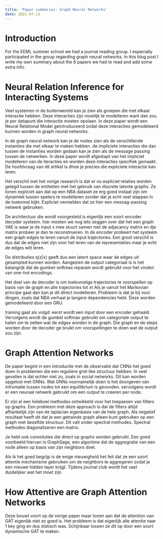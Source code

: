 ```yaml
---
title: 'Paper summaries: Graph Neural Networks'
date: 2021-07-13
---
```


Introduction
======

For the EEML summer school we had a journal reading group. I especially participated in the group regarding graph neural
networks. In this blog post I write my own summary about the 6 papers we had to read and add some extra info. 

Neural Relation Inference for Interacting Systems
========

Veel systemen in de buitenwereld kan je zien als groepen die met elkaar interactie hebben. Deze interacties zijn moeilijk 
te modelleren want dan zou je per datapunt die interactie moeten opslaan. In deze paper wordt een Neural Relational Model
geintroduceerd zodat deze interacties gemodeleerd kunnen worden in graph neural networks.

In de graph neural network kan je de nodes zien als de verschillende instanties die met elkaar te maken hebben. de impliciete
interacties die dan tussen de instanties worden gedaan kan je zien als de message passing tussen de netwerken. In deze paper
wordt afgestapt van het impliciet modelleren van de iteracties en worden deze interacties specifiek gemaakt. De hoofdvraag
van dit artikel is dhoe je precies die expliciete interactie kan leren. 

Het verschil met het vorige research is dat er nu expliciet relaties worden gelegd tussen de entiteiten met het gebruik
van discrete latente graphs. Ze tonen expliciet aan dat op een NBA dataset ze erg goed instaat zijn om dynamiek tussen 
spelers te modelleren zonder dat je echt veel stappen in de toekomst kijkt. Expliciet vermelden dat ze hier een messag-passing 
netwerk gebruiken. 

De architectuur die wordt voorgesteld is eigenlijk een soort encoder decoder systeem. hier moeten we nog iets zeggen over
dat het een graph VAE is waar je de input x mee stuurt samen met de adjacancy matrix en dje matrix probeer je dan te reconstrueren. In de encoder probeert het systeem
een graph edges te leren vanuit de input trajectories. Een groot verschil is dus dat de edges niet zijn voor het leren van 
de representaties maar je echt de edges wilt leren. 

De distributies q(z|x) geeft dus een latent space waar de edges uit gesampled kunnen worden. Aangezien de output categoriaal
is is het belangrijk dat de gumbel-softmax reparam wordt gebruikt voor het vinden van one-hot encodings. 

Het doel van de decoder is om toekomstige trajectories te voorspellen op basis van de graph en alle trajectories tot xt
Als je vanuit het Markovian principe gaat dan kan je dit direct modelleren. Probleem is dat je bij voor dingen, zoals dat NBA 
verhaal je langere dependencies hebt. Deze worden gemodelleerd door een GRU. 

training gaat als volgd: eerst wordt een input door een encoder gehaald. Vervolgens wordt de gumbel softmax gebruikt om 
categoriale output te halen om te zetten wat de edges worden in de graph. Die graph en de steps worden door de decoder ge
bruikt om voorspellingen te doen wat de output zou zijn.  

Graph Attention Networks
========
De paper begint in een introductie met de observatie dat CNNs het goed doen in problemen die een reguliere grid-like
structuur hebben. In veel gevallen is dat echter niet zo, zoals in social networks. Dit kan worden opgelost met GNNs.
Wat GNNs voornamelijk doen is het doorgeven van infromatie tussen nodes tot een equillibrium is gevonden. vervolgens wordt
er een neuraal netwerk gebruikt om een output te creeren per node. 

Er zijn al een heleboel methodes ontwikkeld voor het toepassen van filters op graphs. Een probleem met deze approach is dat
de filters altijd afhankelijk zijn van de laplacian eigenbasis van de hele graph. Als negatief resultaat heeft dit dat 
je een getrainde graph alleen kunt gebruiken op een graph met dezelfde structuur. Dit valt onder spectral methodes. Spectral
methodes diagonalizeren een matrix. 

Je hebt ook convoluties die direct op graphs worden gebruikt. Een goed voorbeeld hiervan is GraphSage, een algoritme dat
de aggregratie van een node alleen op basis van zijn neighbors doet. 

Als ik het goed begrijp is de enige nieuwigheid het feit dat ze een soort attentie mechanisme gebruiken om de neighbors 
te aggregeren zodat je een nieuwe hidden layer krijgt. Tijdens journal club wordt het vast duidelijker wat het moet zijn


How Attentive are Graph Attention Networks
========

Deze bouwt voort op de vorige paper maar tonen aan dat de attention van GAT eigenlijk niet zo goed is. Het probleem is 
 dat eigenlijk alle attentie naar 1 key ging en dus statisch was. Schijnbaar lossen
ze dit op door een soort dynamische GAT te maken. 
